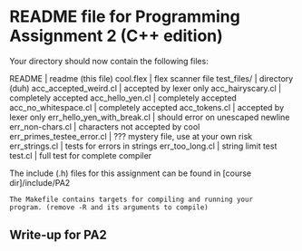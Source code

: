README file for Programming Assignment 2 (C++ edition)
=====================================================

Your directory should now contain the following files:

 README                                 | readme (this file)
 cool.flex                              | flex scanner file
 test_files/                            | directory (duh)
    acc_accepted_weird.cl               | accepted by lexer only
    acc_hairyscary.cl                   | completely accepted
    acc_hello_yen.cl                    | completely accepted
    acc_no_whitespace.cl                | completely accepted
    acc_tokens.cl                       | accepted by lexer only
    err_hello_yen_with_break.cl         | should error on unescaped newline
    err_non-chars.cl                    | characters not accepted by cool
    err_primes_testee_error.cl          | ??? mystery file, use at your own risk
    err_strings.cl                      | tests for errors in strings
    err_too_long.cl                     | string limit test
    test.cl                             | full test for complete compiler

The include (.h) files for this assignment can be found in 
[course dir]/include/PA2

	The Makefile contains targets for compiling and running your
	program. (remove -R and its arguments to compile)

Write-up for PA2
----------------























